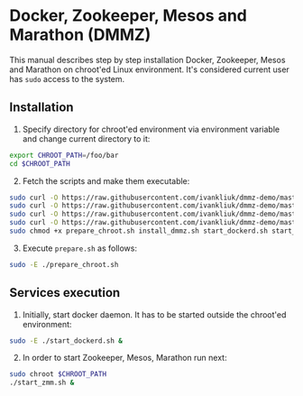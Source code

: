 Docker, Zookeeper, Mesos and Marathon (DMMZ)
============================================

This manual describes step by step installation Docker, Zookeeper, Mesos and 
Marathon on chroot'ed Linux environment. It's considered current user has 
``sudo`` access to the system.

Installation
------------

1) Specify directory for chroot'ed environment via environment variable and
change current directory to it:
```bash
export CHROOT_PATH=/foo/bar
cd $CHROOT_PATH
```
2) Fetch the scripts and make them executable:
```bash
sudo curl -O https://raw.githubusercontent.com/ivankliuk/dmmz-demo/master/prepare_chroot.sh
sudo curl -O https://raw.githubusercontent.com/ivankliuk/dmmz-demo/master/install_dmmz.sh
sudo curl -O https://raw.githubusercontent.com/ivankliuk/dmmz-demo/master/start_dockerd.sh
sudo curl -O https://raw.githubusercontent.com/ivankliuk/dmmz-demo/master/start_zmm.sh
sudo chmod +x prepare_chroot.sh install_dmmz.sh start_dockerd.sh start_zmm.sh
```

3) Execute ``prepare.sh`` as follows:
```bash
sudo -E ./prepare_chroot.sh
```

Services execution
------------------

1) Initially, start docker daemon. It has to be started outside the chroot'ed
environment:
```bash
sudo -E ./start_dockerd.sh &
```

2) In order to start Zookeeper, Mesos, Marathon run next:
```bash
sudo chroot $CHROOT_PATH
./start_zmm.sh &
```
